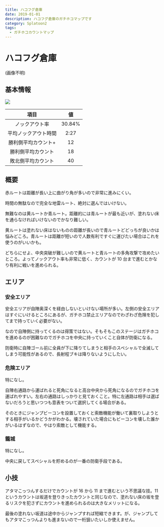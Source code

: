 ```yaml
---
title: ハコフグ倉庫
date: 2019-01-01
description: ハコフグ倉庫のガチホコマップです
category: Splatoon2
tags:
  - ガチホコカウントマップ
---
```


# ハコフグ倉庫

(画像不明)

## 基本情報

![](https://pbs.twimg.com/media/EV-GkNaXsAA0sjG?format=png)

|         項目         |   値   |
| :------------------: | :----: |
|    ノックアウト率    | 30.84% |
| 平均ノックアウト時間 |  2:27  |
| 勝利側平均カウント+  |   12   |
|  勝利側平均カウント  |   18   |
|  敗北側平均カウント  |   40   |

## 概要

赤ルートは距離が長い上に曲がり角が多いので非常に進みにくい。

時間の無駄なので完全な地雷ルート、絶対に選んではいけない。

無難なのは黄ルートか青ルート。距離的には青ルートが最も近いが、塗れない床を通らなければいけないのでかなり難しい。

黄ルートは塗れない床はないものの距離が長いので青ルートどどっちが良いかは悩みどころ。青ルートは距離が短いので人数有利ですぐに運びたい場合はこれを使うのがいいかも。

どちらにせよ、中央突破が難しいので黄ルートと青ルートの多角攻撃で攻めたいところ。よってノックアウト率も非常に低く、カウントが 10 台まで進むとかなり有利に戦いを進められる。

## エリア

### 安全エリア

安全エリアが自陣奥深くを経由しないといけない場所が多い。左側の安全エリアはすぐにいけるところにあるが、ガチホコ禁止エリアなのでわざわざ危険を犯してまで持っていく必要がない。

なので自陣側に持ってくるのは得策ではない。そもそもこのステージはガチホコを進めるのが困難なのでガチホコを中央に持っていくこと自体が防衛になる。

防衛時に自陣ゴール前に全員が下に降りてしまうと相手のスペシャルで全滅してしまう可能性があるので、長射程ブキは降りないようにしたい。

### 危険エリア

特になし。

自陣右通路から運ばれると死角になると高台中央から死角になるのでガチホコを運ばれやすい。左右の通路はしっかりと見ておくこと。特に左通路は相手は選ばないだろうと思いつつも意表をついて選択してくる場合がある。

そのときにジャンプビーコンを設置しておくと索敵機能が働いて裏取りしようとする相手がいるかどうかがわかる。壊されていた場合にもビーコンを壊した誰かがいるはずなので、やはり索敵として機能する。

### 籠城

特になし。

中央に戻してスペシャルを貯めるのが一番の防衛手段である。

## 小技

アタマこっつんするだけでカウントが 16 から 11 まで進むという不思議な技。11 というカウントは坂道を登りきったカウントと同じなので、塗れない床の坂を登るリスクを犯さずにカウントを進められるのは大きなメリットになる。

最後の塗れない坂道は途中からジャンプすれば短縮できます。が、ジャンプしてもアタマこっつんよりも進まないので一桁狙いたいしか使えません。
